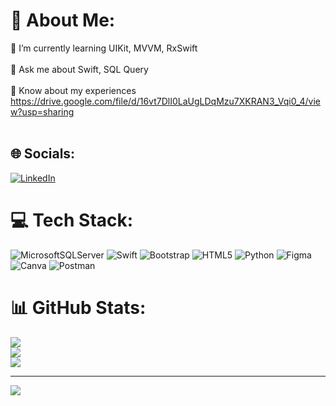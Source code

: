 # 💫 About Me:
🌱 I’m currently learning UIKit, MVVM, RxSwift<br><br>💬 Ask me about Swift, SQL Query<br><br>📄 Know about my experiences https://drive.google.com/file/d/16vt7DlI0LaUgLDqMzu7XKRAN3_Vqi0_4/view?usp=sharing<br><br>


## 🌐 Socials:
[![LinkedIn](https://img.shields.io/badge/LinkedIn-%230077B5.svg?logo=linkedin&logoColor=white)](https://linkedin.com/in/mahatmadityafrs) 

# 💻 Tech Stack:
![MicrosoftSQLServer](https://img.shields.io/badge/Microsoft%20SQL%20Server-CC2927?style=for-the-badge&logo=microsoft%20sql%20server&logoColor=white) ![Swift](https://img.shields.io/badge/swift-F54A2A?style=for-the-badge&logo=swift&logoColor=white) ![Bootstrap](https://img.shields.io/badge/bootstrap-%238511FA.svg?style=for-the-badge&logo=bootstrap&logoColor=white) ![HTML5](https://img.shields.io/badge/html5-%23E34F26.svg?style=for-the-badge&logo=html5&logoColor=white) ![Python](https://img.shields.io/badge/python-3670A0?style=for-the-badge&logo=python&logoColor=ffdd54) ![Figma](https://img.shields.io/badge/figma-%23F24E1E.svg?style=for-the-badge&logo=figma&logoColor=white) ![Canva](https://img.shields.io/badge/Canva-%2300C4CC.svg?style=for-the-badge&logo=Canva&logoColor=white) ![Postman](https://img.shields.io/badge/Postman-FF6C37?style=for-the-badge&logo=postman&logoColor=white)
# 📊 GitHub Stats:
![](https://github-readme-stats.vercel.app/api?username=Mafarasya&theme=radical&hide_border=false&include_all_commits=false&count_private=true)<br/>
![](https://github-readme-streak-stats.herokuapp.com/?user=Mafarasya&theme=radical&hide_border=false)<br/>
![](https://github-readme-stats.vercel.app/api/top-langs/?username=Mafarasya&theme=radical&hide_border=false&include_all_commits=false&count_private=true&layout=compact)

---
[![](https://visitcount.itsvg.in/api?id=Mafarasya&icon=0&color=0)](https://visitcount.itsvg.in)

<!-- Proudly created with GPRM ( https://gprm.itsvg.in ) -->
